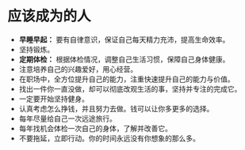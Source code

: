 # 应该成为的人

- **早睡早起：** 要有自律意识，保证自己每天精力充沛，提高生命效率。
- 坚持锻炼。
- **定期体检：** 根据体检情况，调整自己生活习惯，保障自己身体健康。
- 注意培养自己的兴趣爱好，用心经营。
- 在职场中，全方位提升自己的能力，注重快速提升自己的能力与价值。
- 找出一件你一直没做，却可以彻底改观生活的事，坚持并专注的完成它。
- 一定要开始坚持健身。
- 认真考虑怎么挣钱，并且努力去做。钱可以让你多更多的选择。
- 每年尽量给自己一次远途旅行。
- 每年找机会体检一次自己的身体，了解并改善它。
- 不要拖延，立即行动。你的时间永远没有你想象的那么多。
